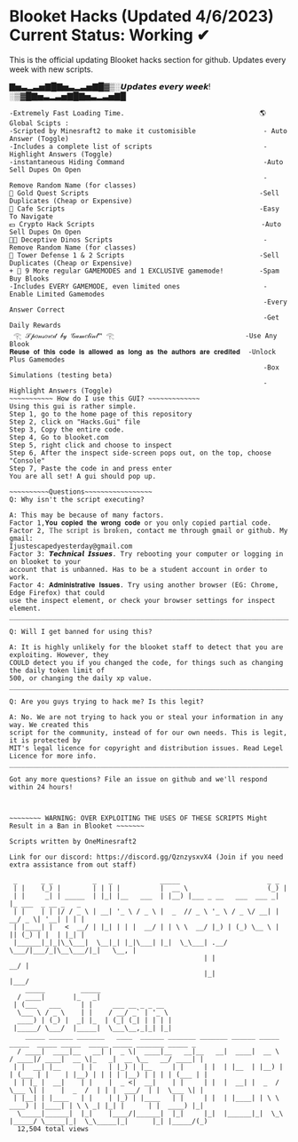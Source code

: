 # Blooket Hacks (Updated 4/6/2023) Current Status: Working ✔
This is the official updating Blooket hacks section for github. Updates every week with new scripts. 


▇▅▃▂▃▅▇█▇▅▃▂▃▅▇█▓▒░𝙐𝙥𝙙𝙖𝙩𝙚𝙨 𝙚𝙫𝙚𝙧𝙮 𝙬𝙚𝙚𝙠!░▒▓█▇▅▃▂▃▅▇█▇▅▃▂▃▅▇█
~~~~~~~~~~~ Why You should use this gui : ~~~~~~~~~~~       ~~~~~~~~~Features of This GUI: ~~~~~~~~~~~~~
-Extremely Fast Loading Time.                                  🌎 Global Scipts : 
-Scripted by Minesraft2 to make it customisible                 - Auto Answer (Toggle)
-Includes a complete list of scripts                            -Highlight Answers (Toggle)
-instantaneous Hiding Command                                   -Auto Sell Dupes On Open
                                                                -Remove Random Name (for classes)
🧈 Gold Quest Scripts                                           -Sell Duplicates (Cheap or Expensive)
🍞 Cafe Scripts                                                 -Easy To Navigate                                               
💵 Crypto Hack Scripts                                          -Auto Sell Dupes On Open
🐱‍🐉 Deceptive Dinos Scripts                                      -Remove Random Name (for classes)
🗼 Tower Defense 1 & 2 Scripts                                  -Sell Duplicates (Cheap or Expensive)
+ 🎯 9 More regular GAMEMODES and 1 EXCLUSIVE gamemode!         -Spam Buy Blooks
-Includes EVERY GAMEMODE, even limited ones                     -Enable Limited Gamemodes
                                                                -Every Answer Correct
                                                                -Get Daily Rewards
 𓂀 𝒮𝓅𝑜𝓃𝓈𝑜𝓇𝑒𝒹 𝒷𝓎 𝒢𝒶𝓂𝑒𝓁𝒾𝓃𝓉™ 𓂀                                 -Use Any Blook                                                                
𝐑𝐞𝐮𝐬𝐞 𝐨𝐟 𝐭𝐡𝐢𝐬 𝐜𝐨𝐝𝐞 𝐢𝐬 𝐚𝐥𝐥𝐨𝐰𝐞𝐝 𝐚𝐬 𝐥𝐨𝐧𝐠 𝐚𝐬 𝐭𝐡𝐞 𝐚𝐮𝐭𝐡𝐨𝐫𝐬 𝐚𝐫𝐞 𝐜𝐫𝐞𝐝𝐢𝐭𝐞𝐝  -Unlock Plus Gamemodes                                                              
                                                                -Box Simulations (testing beta)
                                                                -Highlight Answers (Toggle)
~~~~~~~~~~~ How do I use this GUI? ~~~~~~~~~~~~~
Using this gui is rather simple. 
Step 1, go to the home page of this repository
Step 2, click on "Hacks.Gui" file
Step 3, Copy the entire code. 
Step 4, Go to blooket.com 
Step 5, right click and choose to inspect
Step 6, After the inspect side-screen pops out, on the top, choose "Console"
Step 7, Paste the code in and press enter
You are all set! A gui should pop up.

~~~~~~~~~~Questions~~~~~~~~~~~~~~~~~
Q: Why isn't the script executing? 

A: This may be because of many factors. 
Factor 1,𝐘𝐨𝐮 𝐜𝐨𝐩𝐢𝐞𝐝 𝐭𝐡𝐞 𝐰𝐫𝐨𝐧𝐠 𝐜𝐨𝐝𝐞 or you only copied partial code. 
Factor 2, 𝕋𝕙𝕖 𝕤𝕔𝕣𝕚𝕡𝕥 𝕚𝕤 𝕓𝕣𝕠𝕜𝕖𝕟, contact me through gmail or github. My gmail: 
Ijustescapedyesterday@gmail.com
Factor 3: 𝙏𝙚𝙘𝙝𝙣𝙞𝙘𝙖𝙡 𝙄𝙨𝙨𝙪𝙚𝙨. Try rebooting your computer or logging in on blooket to your
account that is unbanned. Has to be a student account in order to work.
Factor 4: 𝐀𝐝𝐦𝐢𝐧𝐢𝐬𝐭𝐫𝐚𝐭𝐢𝐯𝐞 𝐈𝐬𝐬𝐮𝐞𝐬. Try using another browser (EG: Chrome, Edge Firefox) that could 
use the inspect element, or check your browser settings for inspect element.
_________________________________________________________________________________________

Q: Will I get banned for using this?

A: It is highly unlikely for the blooket staff to detect that you are exploiting. However, they 
COULD detect you if you changed the code, for things such as changing the daily token limit of 
500, or changing the daily xp value.
____________________________________________________________________________________________

Q: Are you guys trying to hack me? Is this legit?

A: No. We are not trying to hack you or steal your information in any way. We created this 
script for the community, instead of for our own needs. This is legit, it is protected by
MIT's legal licence for copyright and distribution issues. Read Legel Licence for more info.
____________________________________________________________________________________________

Got any more questions? File an issue on github and we'll respond within 24 hours!



~~~~~~~~ WARNING: OVER EXPLOITING THE USES OF THESE SCRIPTS Might Result in a Ban in Blooket ~~~~~~~  

Scripts written by OneMinesraft2

Link for our discord: https://discord.gg/QznzysxvX4 (Join if you need extra assistance from out staff)

 _      _ _          _   _            _____                      _ _                    
 | |    (_) |        | | | |          |  __ \                    (_) |                   
 | |     _| | _____  | |_| |__   ___  | |__) |___ _ __   ___  ___ _| |_ ___  _ __ _   _  
 | |    | | |/ / _ \ | __| '_ \ / _ \ |  _  // _ \ '_ \ / _ \/ __| | __/ _ \| '__| | | | 
 | |____| |   <  __/ | |_| | | |  __/ | | \ \  __/ |_) | (_) \__ \ | || (_) | |  | |_| | 
 |______|_|_|\_\___|  \__|_| |_|\___| |_|  \_\___| .__/ \___/|___/_|\__\___/|_|   \__, | 
                                                 | |                               __/ | 
                                                 |_|                              |___/                                                 
    _____         _____                    
  / ____|       |_   _|                   
 | (___   ___     | |     ___ __ _ _ __   
  \___ \ / _ \    | |    / __/ _` | '_ \  
  ____) | (_) |  _| |_  | (_| (_| | | | | 
 |_____/ \___/  |_____|  \___\__,_|_| |_| 
    _____ ______ _______   ____  ______ _______ _______ ______ _____     _____  _____ _____  _____ _____ _______ _____ _ 
  / ____|  ____|__   __| |  _ \|  ____|__   __|__   __|  ____|  __ \   / ____|/ ____|  __ \|_   _|  __ \__   __/ ____| |
 | |  __| |__     | |    | |_) | |__     | |     | |  | |__  | |__) | | (___ | |    | |__) | | | | |__) | | | | (___ | |
 | | |_ |  __|    | |    |  _ <|  __|    | |     | |  |  __| |  _  /   \___ \| |    |  _  /  | | |  ___/  | |  \___ \| |
 | |__| | |____   | |    | |_) | |____   | |     | |  | |____| | \ \   ____) | |____| | \ \ _| |_| |      | |  ____) |_|
  \_____|______|  |_|    |____/|______|  |_|     |_|  |______|_|  \_\ |_____/ \_____|_|  \_\_____|_|      |_| |_____/(_)
  12,504 total views
                                                                                                                        
                                                                                                                        
